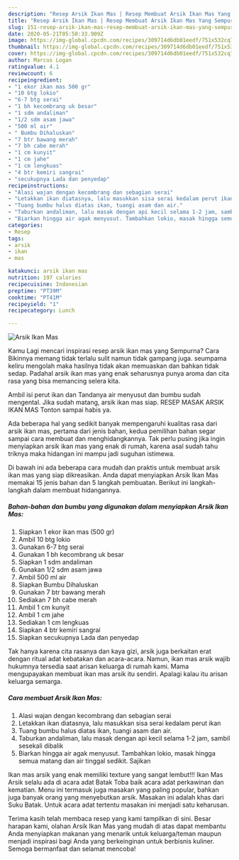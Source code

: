 ```yaml
---
description: "Resep Arsik Ikan Mas | Resep Membuat Arsik Ikan Mas Yang Sempurna"
title: "Resep Arsik Ikan Mas | Resep Membuat Arsik Ikan Mas Yang Sempurna"
slug: 151-resep-arsik-ikan-mas-resep-membuat-arsik-ikan-mas-yang-sempurna
date: 2020-05-21T05:50:33.909Z
image: https://img-global.cpcdn.com/recipes/309714d6db01eedf/751x532cq70/arsik-ikan-mas-foto-resep-utama.jpg
thumbnail: https://img-global.cpcdn.com/recipes/309714d6db01eedf/751x532cq70/arsik-ikan-mas-foto-resep-utama.jpg
cover: https://img-global.cpcdn.com/recipes/309714d6db01eedf/751x532cq70/arsik-ikan-mas-foto-resep-utama.jpg
author: Marcus Logan
ratingvalue: 4.1
reviewcount: 6
recipeingredient:
- "1 ekor ikan mas 500 gr"
- "10 btg lokio"
- "6-7 btg serai"
- "1 bh kecombrang uk besar"
- "1 sdm andaliman"
- "1/2 sdm asam jawa"
- "500 ml air"
- " Bumbu Dihaluskan"
- "7 btr bawang merah"
- "7 bh cabe merah"
- "1 cm kunyit"
- "1 cm jahe"
- "1 cm lengkuas"
- "4 btr kemiri sangrai"
- "secukupnya Lada dan penyedap"
recipeinstructions:
- "Alasi wajan dengan kecombrang dan sebagian serai"
- "Letakkan ikan diatasnya, lalu masukkan sisa serai kedalam perut ikan"
- "Tuang bumbu halus diatas ikan, tuangi asam dan air."
- "Taburkan andaliman, lalu masak dengan api kecil selama 1-2 jam, sambil sesekali dibalik"
- "Biarkan hingga air agak menyusut. Tambahkan lokio, masak hingga semua matang dan air tinggal sedikit. Sajikan"
categories:
- Resep
tags:
- arsik
- ikan
- mas

katakunci: arsik ikan mas 
nutrition: 197 calories
recipecuisine: Indonesian
preptime: "PT39M"
cooktime: "PT41M"
recipeyield: "1"
recipecategory: Lunch

---
```



![Arsik Ikan Mas](https://img-global.cpcdn.com/recipes/309714d6db01eedf/751x532cq70/arsik-ikan-mas-foto-resep-utama.jpg)

Kamu Lagi mencari inspirasi resep arsik ikan mas yang Sempurna? Cara Bikinnya memang tidak terlalu sulit namun tidak gampang juga. seumpama keliru mengolah maka hasilnya tidak akan memuaskan dan bahkan tidak sedap. Padahal arsik ikan mas yang enak seharusnya punya aroma dan cita rasa yang bisa memancing selera kita.

Ambil isi perut ikan dan Tandanya air menyusut dan bumbu sudah mengental. Jika sudah matang, arsik ikan mas siap. RESEP MASAK ARSIK IKAN MAS Tonton sampai habis ya.

Ada beberapa hal yang sedikit banyak mempengaruhi kualitas rasa dari arsik ikan mas, pertama dari jenis bahan, kedua pemilihan bahan segar sampai cara membuat dan menghidangkannya. Tak perlu pusing jika ingin menyiapkan arsik ikan mas yang enak di rumah, karena asal sudah tahu triknya maka hidangan ini mampu jadi suguhan istimewa.


Di bawah ini ada beberapa cara mudah dan praktis untuk membuat arsik ikan mas yang siap dikreasikan. Anda dapat menyiapkan Arsik Ikan Mas memakai 15 jenis bahan dan 5 langkah pembuatan. Berikut ini langkah-langkah dalam membuat hidangannya.

<!--inarticleads1-->

##### Bahan-bahan dan bumbu yang digunakan dalam menyiapkan Arsik Ikan Mas:

1. Siapkan 1 ekor ikan mas (500 gr)
1. Ambil 10 btg lokio
1. Gunakan 6-7 btg serai
1. Gunakan 1 bh kecombrang uk besar
1. Siapkan 1 sdm andaliman
1. Gunakan 1/2 sdm asam jawa
1. Ambil 500 ml air
1. Siapkan  Bumbu Dihaluskan
1. Gunakan 7 btr bawang merah
1. Sediakan 7 bh cabe merah
1. Ambil 1 cm kunyit
1. Ambil 1 cm jahe
1. Sediakan 1 cm lengkuas
1. Siapkan 4 btr kemiri sangrai
1. Siapkan secukupnya Lada dan penyedap


Tak hanya karena cita rasanya dan kaya gizi, arsik juga berkaitan erat dengan ritual adat kebatakan dan acara-acara. Namun, ikan mas arsik wajib hukumnya tersedia saat arisan keluarga di rumah kami. Mama mengupayakan membuat ikan mas arsik itu sendiri. Apalagi kalau itu arisan keluarga semarga. 

<!--inarticleads2-->

##### Cara membuat Arsik Ikan Mas:

1. Alasi wajan dengan kecombrang dan sebagian serai
1. Letakkan ikan diatasnya, lalu masukkan sisa serai kedalam perut ikan
1. Tuang bumbu halus diatas ikan, tuangi asam dan air.
1. Taburkan andaliman, lalu masak dengan api kecil selama 1-2 jam, sambil sesekali dibalik
1. Biarkan hingga air agak menyusut. Tambahkan lokio, masak hingga semua matang dan air tinggal sedikit. Sajikan


Ikan mas arsik yang enak memiliki texture yang sangat lembut!!! Ikan Mas Arsik selalu ada di acara adat Batak Toba baik acara adat perkawinan dan kematian. Menu ini termasuk juga masakan yang paling popular, bahkan juga banyak orang yang menyebutkan arsik. Masakan ini adalah khas dari Suku Batak. Untuk acara adat tertentu masakan ini menjadi satu keharusan. 

Terima kasih telah membaca resep yang kami tampilkan di sini. Besar harapan kami, olahan Arsik Ikan Mas yang mudah di atas dapat membantu Anda menyiapkan makanan yang menarik untuk keluarga/teman maupun menjadi inspirasi bagi Anda yang berkeinginan untuk berbisnis kuliner. Semoga bermanfaat dan selamat mencoba!
